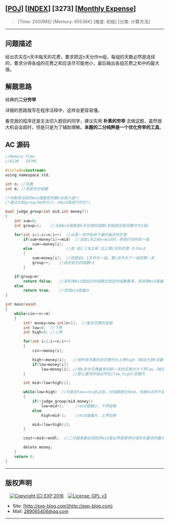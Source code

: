 ## [[POJ](http://poj.org/)] [[INDEX](https://github.com/lyy289065406/POJ-Solving-Reports)] [3273] [[Monthly Expense](http://poj.org/problem?id=3273)]

> [Time: 2000MS] [Memory: 65536K] [难度: 初级] [分类: 计算方法]

------

## 问题描述

给出农夫在n天中每天的花费，要求把这n天分作m组，每组的天数必然是连续的，要求分得各组的花费之和应该尽可能地小，最后输出各组花费之和中的最大值。


## 解题思路

经典的**二分穷举**

详细的思路我写在程序注释中，这样会更容易懂。

看完我的程序还是无法切入题目的同学，建议先用 **朴素的穷举** 去做这题，虽然很大机会会超时，但是只是为了辅助理解。**本题的二分纯粹是一个优化穷举的工具**。


## AC 源码


```c
//Memory Time 
//612K   297MS 

#include<iostream>
using namespace std;

int n; //天数
int m; //规定的分组数

/*判断用当前的mid值能把天数n分成几组*/
/*通过比较group与m的大小，对mid值进行优化*/

bool judge_group(int mid,int money[])
{
	int sum=0;
	int group=1;    //当前mid值能把n天分成的组数(初始把全部天数作为1组)

	for(int i=1;i<=n;i++)  //从第一天开始向下遍历每天的花费
		if(sum+money[i]<=mid)  //当前i天之和<=mid时，把他们归并到一组
			sum+=money[i];
		else               //若 前i-1天之和 加上第i天的花费 大于mid
		{
			sum=money[i];  //则把前i-1天作为一组，第i天作为下一组的第一天
			group++;    //此时划分的组数+1
		}

	if(group>m)
		return false;   //若利用mid值划分的组数比规定的组数要多，则说明mid值偏小
	else
		return true;    //否则mid值偏大
}

int main(void)
{
	while(cin>>n>>m)
	{
		int* money=new int[n+1];  //每天花费的金额
		int low=0;  //下界
		int high=0; //上界

		for(int i=1;i<=n;i++)
		{
			cin>>money[i];

			high+=money[i];   //把所有天数的总花费作为上界high（相当于把n天都分作1组）
			if(low<money[i])
				low=money[i]; //把n天中花费最多的那一天的花费作为下界low（相当于把n天分为n组）
		}                     //那么要求的值必然在[low,high]范围内

		int mid=(low+high)/2;

		while(low<high)  //可能在low==high之前，分组数就已经=m，但是mid并不是最优，因此要继续二分
		{
			if(!judge_group(mid,money))
				low=mid+1;     //mid值偏小，下界前移
			else
				high=mid-1;    //mid值偏大，上界后移

			mid=(low+high)/2;
		}

		cout<<mid<<endl;  //二分搜索最后得到的mid值必然是使得分组符合要求的最优值

		delete money;
	}
	return 0;
}
```

------

## 版权声明

　[![Copyright (C) EXP,2016](https://img.shields.io/badge/Copyright%20(C)-EXP%202016-blue.svg)](http://exp-blog.com)　[![License: GPL v3](https://img.shields.io/badge/License-GPL%20v3-blue.svg)](https://www.gnu.org/licenses/gpl-3.0)
  

- Site: [http://exp-blog.com](http://exp-blog.com) 
- Mail: <a href="mailto:289065406@qq.com?subject=[EXP's Github]%20Your%20Question%20（请写下您的疑问）&amp;body=What%20can%20I%20help%20you?%20（需要我提供什么帮助吗？）">289065406@qq.com</a>


------
